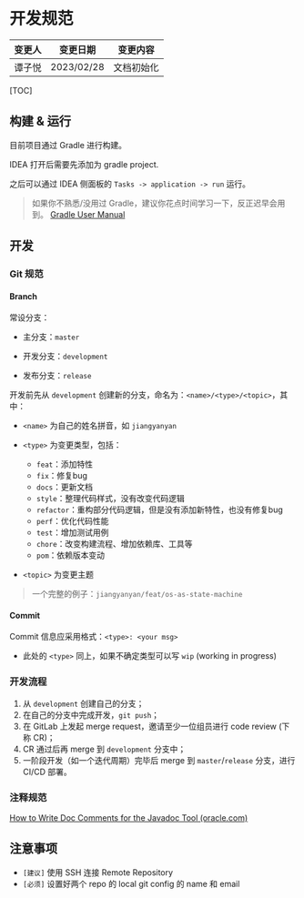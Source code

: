 # 开发规范

| 变更人 | 变更日期   | 变更内容   |
| ------ | ---------- | ---------- |
| 谭子悦 | 2023/02/28 | 文档初始化 |



[TOC]

## 构建 & 运行

目前项目通过 Gradle 进行构建。

IDEA 打开后需要先添加为 gradle project.

之后可以通过 IDEA 侧面板的 `Tasks -> application -> run`  运行。

>  如果你不熟悉/没用过 Gradle，建议你花点时间学习一下，反正迟早会用到。
> [Gradle User Manual](https://docs.gradle.org/current/userguide/userguide.html)

## 开发

### Git 规范

#### Branch

常设分支：

- 主分支：`master`
- 开发分支：`development`

- 发布分支：`release`

开发前先从 `development` 创建新的分支，命名为：`<name>/<type>/<topic>`，其中：

- `<name>` 为自己的姓名拼音，如 `jiangyanyan`
- `<type>` 为变更类型，包括：
  - `feat`：添加特性 
  - `fix`：修复bug 
  - `docs`：更新文档 
  - `style`：整理代码样式，没有改变代码逻辑 
  - `refactor`：重构部分代码逻辑，但是没有添加新特性，也没有修复bug 
  - `perf`：优化代码性能 
  - `test`：增加测试用例 
  - `chore`：改变构建流程、增加依赖库、工具等
  - `pom`：依赖版本变动

- `<topic>` 为变更主题

> 一个完整的例子：`jiangyanyan/feat/os-as-state-machine`

#### Commit

Commit 信息应采用格式：`<type>: <your msg>`

- 此处的 `<type>` 同上，如果不确定类型可以写 `wip` (working in progress)

### 开发流程

1. 从 `development` 创建自己的分支；
2. 在自己的分支中完成开发，`git push`；
3. 在 GitLab 上发起 merge request，邀请至少一位组员进行 code review (下称 CR)；
4. CR 通过后再 merge 到 `development` 分支中；
5. 一阶段开发（如一个迭代周期）完毕后 merge 到 `master`/`release` 分支，进行 CI/CD 部署。

### 注释规范

[How to Write Doc Comments for the Javadoc Tool (oracle.com)](https://www.oracle.com/technical-resources/articles/java/javadoc-tool.html)

## 注意事项

- `[建议]` 使用 SSH 连接 Remote Repository
- `[必须]` 设置好两个 repo 的 local git config 的 name 和 email
